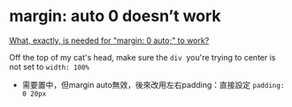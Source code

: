 # margin: auto 0 doesn’t work

[What, exactly, is needed for "margin: 0 auto;" to work?](https://stackoverflow.com/questions/4955122/what-exactly-is-needed-for-margin-0-auto-to-work)

Off the top of my cat's head, make sure the `div`
 you're trying to center is not set to `width: 100%`

- 需要置中，但margin auto無效，後來改用左右padding：直接設定 `padding: 0 20px`
